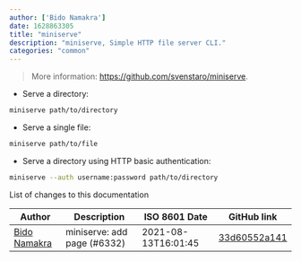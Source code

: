 ```yaml
---
author: ['Bido Namakra']
date: 1628863305
title: "miniserve"
description: "miniserve, Simple HTTP file server CLI."
categories: "common"
---
```

> More information: <https://github.com/svenstaro/miniserve>.

- Serve a directory:

```bash
miniserve path/to/directory
```

- Serve a single file:

```bash
miniserve path/to/file
```

- Serve a directory using HTTP basic authentication:

```bash
miniserve --auth username:password path/to/directory
```
List of changes to this documentation


Author | Description | ISO 8601 Date | GitHub link
------|-----|-----|-----
[Bido Namakra](mailto:58938944+K-REBO@users.noreply.github.com) | miniserve: add page (#6332) | 2021-08-13T16:01:45 | [33d60552a141](https://github.com/tldr-pages/tldr/commit/33d60552a1413d4187ff8cd323b96d12276c68cd)

